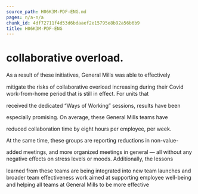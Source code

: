 ```yaml
---
source_path: H06K3M-PDF-ENG.md
pages: n/a-n/a
chunk_id: 4df72711f4d53d6bdaaef2e15795e8b92a56b6b9
title: H06K3M-PDF-ENG
---
```

# collaborative overload.

As a result of these initiatives, General Mills was able to eﬀectively

mitigate the risks of collaborative overload increasing during their Covid work-from-home period that is still in eﬀect. For units that

received the dedicated “Ways of Working” sessions, results have been

especially promising. On average, these General Mills teams have

reduced collaboration time by eight hours per employee, per week.

At the same time, these groups are reporting reductions in non-value-

added meetings, and more organized meetings in general — all without any negative eﬀects on stress levels or moods. Additionally, the lessons

learned from these teams are being integrated into new team launches and broader team eﬀectiveness work aimed at supporting employee well-being and helping all teams at General Mills to be more eﬀective
